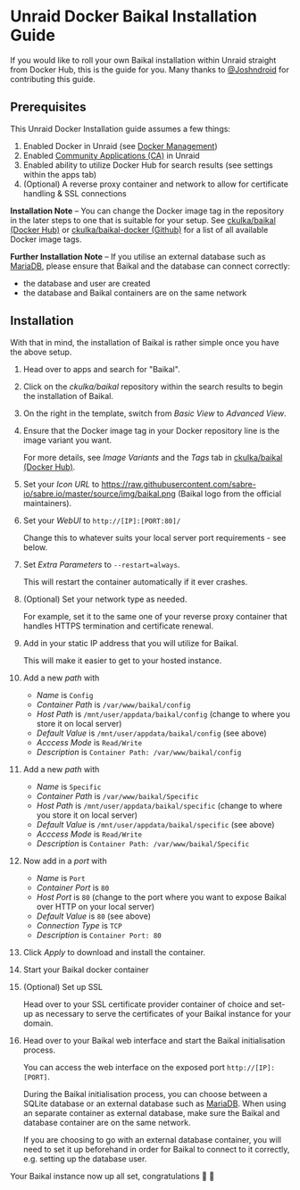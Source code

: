 # Unraid Docker Baikal Installation Guide

If you would like to roll your own Baikal installation within Unraid straight from Docker Hub, this is the guide for you. Many thanks to [@Joshndroid](https://github.com/Joshndroid) for contributing this guide.

## Prerequisites

This Unraid Docker Installation guide assumes a few things:

1. Enabled Docker in Unraid (see [Docker Management](https://wiki.unraid.net/Manual/Docker_Management))
1. Enabled [Community Applications (CA)](https://forums.unraid.net/topic/38582-plug-in-community-applications/) in Unraid
1. Enabled ability to utilize Docker Hub for search results (see settings within the apps tab)
1. (Optional) A reverse proxy container and network to allow for certificate handling & SSL connections

**Installation Note** – You can change the Docker image tag in the repository in the later steps to one that is suitable for your setup. See [ckulka/baikal (Docker Hub)](https://hub.docker.com/r/ckulka/baikal/tags?page=1&ordering=last_updated) or [ckulka/baikal-docker (Github)](https://github.com/ckulka/baikal-docker) for a list of all available Docker image tags.

**Further Installation Note** – If you utilise an external database such as [MariaDB](https://hub.docker.com/_/mariadb), please ensure that Baikal and the database can connect correctly:

* the database and user are created
* the database and Baikal containers are on the same network

## Installation

With that in mind, the installation of Baikal is rather simple once you have the above setup.

1. Head over to apps and search for "Baikal".

1. Click on the _ckulka/baikal_ repository within the search results to begin the installation of Baikal.

1. On the right in the template, switch from _Basic View_ to _Advanced View_.

1. Ensure that the Docker image tag in your Docker repository line is the image variant you want.

   For more details, see _Image Variants_ and the _Tags_ tab in [ckulka/baikal (Docker Hub)](https://hub.docker.com/r/ckulka/baikal).

1. Set your _Icon URL_ to <https://raw.githubusercontent.com/sabre-io/sabre.io/master/source/img/baikal.png> (Baikal logo from the official maintainers).

1. Set your _WebUI_ to `http://[IP]:[PORT:80]/`

   Change this to whatever suits your local server port requirements - see below.

1. Set _Extra Parameters_ to `--restart=always`.

    This will restart the container automatically if it ever crashes.

1. (Optional) Set your network type as needed.

    For example, set it to the same one of your reverse proxy container that handles HTTPS termination and certificate renewal.

1. Add in your static IP address that you will utilize for Baikal.

    This will make it easier to get to your hosted instance.

1. Add a new _path_ with

   * _Name_ is `Config`
   * _Container Path_ is `/var/www/baikal/config`
   * _Host Path_ is `/mnt/user/appdata/baikal/config` (change to where you store it on local server)
   * _Default Value_ is `/mnt/user/appdata/baikal/config` (see above)
   * _Acccess Mode_ is `Read/Write`
   * _Description_ is `Container Path: /var/www/baikal/config`

1. Add a new _path_ with

   * _Name_ is `Specific`
   * _Container Path_ is `/var/www/baikal/Specific`
   * _Host Path_ is `/mnt/user/appdata/baikal/specific` (change to where you store it on local server)
   * _Default Value_ is `/mnt/user/appdata/baikal/specific` (see above)
   * _Acccess Mode_ is `Read/Write`
   * _Description_ is `Container Path: /var/www/baikal/Specific`

1. Now add in a _port_ with

   * _Name_ is `Port`
   * _Container Port_ is `80`
   * _Host Port_ is `80` (change to the port where you want to expose Baikal over HTTP on your local server)
   * _Default Value_ is `80` (see above)
   * _Connection Type_ is `TCP`
   * _Description_ is `Container Port: 80`

1. Click _Apply_ to download and install the container.

1. Start your Baikal docker container

1. (Optional) Set up SSL

    Head over to your SSL certificate provider container of choice and set-up as necessary to serve the certificates of your Baikal instance for your domain.

1. Head over to your Baikal web interface and start the Baikal initialisation process.

    You can access the web interface on the exposed port `http://[IP]:[PORT]`.

    During the Baikal initialisation process, you can choose between a SQLite database or an external database such as [MariaDB](https://hub.docker.com/_/mariadb). When using an separate container as external database, make sure the Baikal and database container are on the same network.

    If you are choosing to go with an external database container, you will need to set it up beforehand in order for Baikal to connect to it correctly, e.g. setting up the database user.

Your Baikal instance now up all set, congratulations 🎉 🙌
